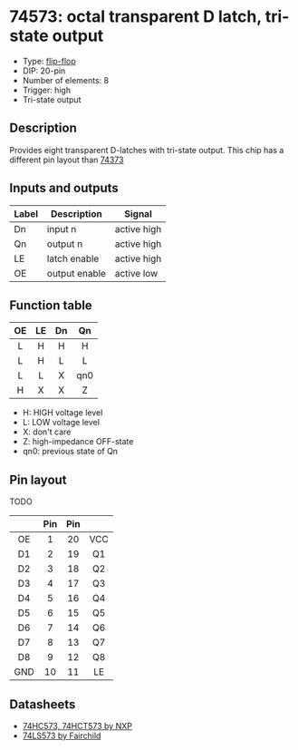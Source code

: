 # 74573: octal transparent D latch, tri-state output

- Type: [flip-flop](flip_flops.md)
- DIP: 20-pin
- Number of elements: 8
- Trigger: high
- Tri-state output

## Description

Provides eight transparent D-latches with tri-state output. This chip has a
different pin layout than [74373](74373.md)

## Inputs and outputs

| Label | Description   | Signal      |
|:----- | ------------- | ----------- |
| Dn    | input n       | active high |
| Qn    | output n      | active high |
| LE    | latch enable  | active high |
| OE    | output enable | active low  |

## Function table

| OE  | LE  | Dn  | Qn  |
|:---:|:---:|:---:|:---:|
| L   | H   | H   | H   |
| L   | H   | L   | L   |
| L   | L   | X   | qn0 |
| H   | X   | X   | Z   |

- H: HIGH voltage level
- L: LOW voltage level
- X: don't care
- Z: high-impedance OFF-state
- qn0: previous state of Qn

## Pin layout

TODO

|     | Pin | Pin |     |
|:---:|:---:|:---:|:---:|
| OE  |   1 |  20 | VCC |
| D1  |   2 |  19 | Q1  |
| D2  |   3 |  18 | Q2  |
| D3  |   4 |  17 | Q3  |
| D4  |   5 |  16 | Q4  |
| D5  |   6 |  15 | Q5  |
| D6  |   7 |  14 | Q6  |
| D7  |   8 |  13 | Q7  |
| D8  |   9 |  12 | Q8  |
| GND |  10 |  11 | LE  |

## Datasheets

- [74HC573, 74HCT573 by NXP](http://www.nxp.com/documents/data_sheet/74HC_HCT573.pdf)
- [74LS573 by Fairchild](https://www.futurlec.com/Datasheet/74ls/74LS573.pdf)
